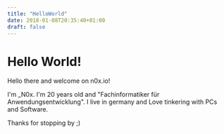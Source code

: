 ```yaml
---
title: "HelloWorld"
date: 2018-01-08T20:35:40+01:00
draft: false
---
```

# Hello World!

Hello there and welcome on n0x.io!

I'm \_N0x. I'm 20 years old and "Fachinformatiker für Anwendungsentwicklung".
I live in germany and Love tinkering with PCs and Software.


Thanks for stopping by ;)
